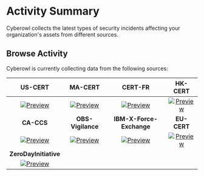 # Activity Summary

Cyberowl collects the latest types of security incidents affecting your organization's assets from different sources.

## Browse Activity

Cyberowl is currently collecting data from the following sources:

|**US-CERT**|**MA-CERT**|**CERT-FR**|**HK-CERT**|
|:---:|:---:|:---:|:---:|
|[![Preview](/images/us-cert.png)](/activity/US-CERT.html)|[![Preview](/images/ma-cert.png)](/activity/MA-CERT.html)|[![Preview](/images/cert-fr.png)](/activity/CERT-FR.html)|[![Preview](/images/hk-cert.png)](/activity/HK-CERT.html)|
|**CA-CCS**|**OBS-Vigilance**|**IBM-X-Force-Exchange**|**EU-CERT**|
|[![Preview](/images/ca-ccs.png)](/activity/CA-CCS.html)|[![Preview](/images/vigilance.png)](/activity/OBS-Vigilance.html)|[![Preview](/images/ibm-x-force-exchange.png)](/activity/IBM-X-Force-Exchange.html)|[![Preview](/images/eu-cert.png)](/activity/EU-CERT.html)|
|**ZeroDayInitiative**| | | |
|[![Preview](/images/zdi.png)](/activity/ZeroDayInitiative.html)| | | |
